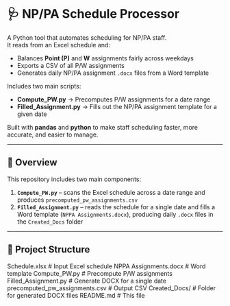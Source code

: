 # 🩺 NP/PA Schedule Processor

A Python tool that automates scheduling for NP/PA staff.  
It reads from an Excel schedule and:

- Balances **Point (P)** and **W** assignments fairly across weekdays  
- Exports a CSV of all P/W assignments  
- Generates daily NP/PA assignment `.docx` files from a Word template  

Includes two main scripts:
- **Compute_PW.py** → Precomputes P/W assignments for a date range  
- **Filled_Assignment.py** → Fills out the NP/PA assignment template for a given date  

Built with **pandas** and **python** to make staff scheduling faster, more accurate, and easier to manage.

---

## 🧠 Overview

This repository includes two main components:

1. **`Compute_PW.py`** – scans the Excel schedule across a date range and produces `precomputed_pw_assignments.csv`  
2. **`Filled_Assignment.py`** – reads the schedule for a single date and fills a Word template (`NPPA Assignments.docx`), producing daily `.docx` files in the `Created_Docs` folder

---

## 📁 Project Structure

Schedule.xlsx # Input Excel schedule
NPPA Assignments.docx # Word template
Compute_PW.py # Precompute P/W assignments
Filled_Assignment.py # Generate DOCX for a single date
precomputed_pw_assignments.csv # Output CSV
Created_Docs/ # Folder for generated DOCX files
README.md # This file

